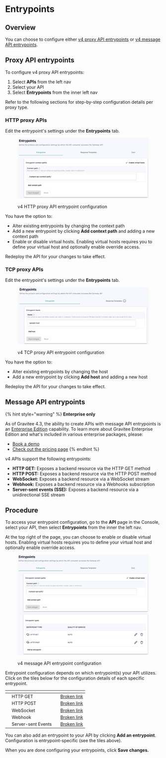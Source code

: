 # Entrypoints

## Overview

You can choose to configure either [v4 proxy API entrypoints](./#proxy-api-entrypoints) or [v4 message API entrypoints](./#message-api-entrypoints).

## Proxy API entrypoints

To configure v4 proxy API entrypoints:

1. Select **APIs** from the left nav
2. Select your API&#x20;
3. Select **Entrypoints** from the inner left nav&#x20;

Refer to the following sections for step-by-step configuration details per proxy type.

### HTTP proxy APIs

Edit the entrypoint's settings under the **Entrypoints** tab.

<figure><img src="../../.gitbook/assets/edit HTTP entrypoint.png" alt=""><figcaption><p>v4 HTTP proxy API entrypoint configuration</p></figcaption></figure>

You have the option to:&#x20;

* Alter existing entrypoints by changing the context path
* Add a new entrypoint by clicking **Add context path** and adding a new context path
* Enable or disable virtual hosts. Enabling virtual hosts requires you to define your virtual host and optionally enable override access.

Redeploy the API for your changes to take effect.

### TCP proxy APIs

Edit the entrypoint's settings under the **Entrypoints** tab.

<figure><img src="../../.gitbook/assets/tcp_entrypoints.png" alt=""><figcaption><p>v4 TCP proxy API entrypoint configuration</p></figcaption></figure>

You have the option to:&#x20;

* Alter existing entrypoints by changing the host
* Add a new entrypoint by clicking **Add host** and adding a new host

Redeploy the API for your changes to take effect.

## Message API entrypoints

{% hint style="warning" %}
**Enterprise only**

As of Gravitee 4.3, the ability to create APIs with message API entrypoints is an [Enterprise Edition](../../overview/enterprise-edition.md) capability. To learn more about Gravitee Enterprise Edition and what's included in various enterprise packages, please:

* [Book a demo](https://app.gitbook.com/o/8qli0UVuPJ39JJdq9ebZ/s/rYZ7tzkLjFVST6ex6Jid/)
* [Check out the pricing page](https://www.gravitee.io/pricing)
{% endhint %}

v4 APIs support the following entrypoints:

* **HTTP GET:** Exposes a backend resource via the HTTP GET method
* **HTTP POST:** Exposes a backend resource via the HTTP POST method
* **WebSocket:** Exposes a backend resource via a WebSocket stream
* **Webhook:** Exposes a backend resource via a Webhooks subscription
* **Server-sent events (SSE):** Exposes a backend resource via a unidirectional SSE stream

## Procedure

To access your entrypoint configuration, go to the **API** page in the Console, select your API, then select **Entrypoints** from the inner the left nav.

At the top right of the page, you can choose to enable or disable virtual hosts. Enabling virtual hosts requires you to define your virtual host and optionally enable override access.

<figure><img src="../../.gitbook/assets/configure v4 message entrypoints.png" alt=""><figcaption><p>v4 message API entrypoint configuration</p></figcaption></figure>

Entrypoint configuration depends on which entrypoint(s) your API utilizes. Click on the tiles below for the configuration details of each specific entrypoint.

<table data-view="cards"><thead><tr><th></th><th></th><th></th><th data-hidden data-card-target data-type="content-ref"></th></tr></thead><tbody><tr><td></td><td>HTTP GET</td><td></td><td><a href="broken-reference">Broken link</a></td></tr><tr><td></td><td>HTTP POST</td><td></td><td><a href="broken-reference">Broken link</a></td></tr><tr><td></td><td>WebSocket</td><td></td><td><a href="broken-reference">Broken link</a></td></tr><tr><td></td><td>Webhook</td><td></td><td><a href="broken-reference">Broken link</a></td></tr><tr><td></td><td>Server-sent Events</td><td></td><td><a href="broken-reference">Broken link</a></td></tr></tbody></table>

You can also add an entrypoint to your API by clicking **Add an entrypoint**. Configuration is entrypoint-specific (see the tiles above).

When you are done configuring your entrypoints, click **Save changes.**
